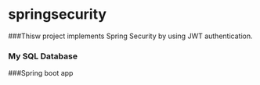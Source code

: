 # springsecurity
###Thisw project implements Spring Security by using JWT authentication.
### My SQL Database
###Spring boot app
